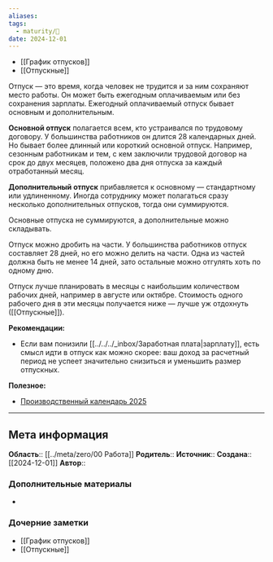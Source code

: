 ```yaml
---
aliases: 
tags:
  - maturity/🌱
date: 2024-12-01
---
```

- [[График отпусков]]
- [[Отпускные]]

Отпуск — это время, когда человек не трудится и за ним сохраняют место работы. Он может быть ежегодным оплачиваемым или без сохранения зарплаты. Ежегодный оплачиваемый отпуск бывает основным и дополнительным. 

**Основной отпуск** полагается всем, кто устраивался по трудовому договору. У большинства работников он длится 28 календарных дней. Но бывает более длинный или короткий основной отпуск. Например, сезонным работникам и тем, с кем заключили трудовой договор на срок до двух месяцев, положено два дня отпуска за каждый отработанный месяц.

**Дополнительный отпуск** прибавляется к основному — стандартному или удлиненному. Иногда сотруднику может полагаться сразу несколько дополнительных отпусков, тогда они суммируются.

Основные отпуска не суммируются, а дополнительные можно складывать.

Отпуск можно дробить на части. У большинства работников отпуск составляет 28 дней, но его можно делить на части. Одна из частей должна быть не менее 14 дней, зато остальные можно отгулять хоть по одному дню.

Отпуск лучше планировать в месяцы с наибольшим количеством рабочих дней, например в августе или октябре. Стоимость одного рабочего дня в эти месяцы получается ниже — лучше уж отдохнуть ([[Отпускные]]).

**Рекомендации:**
- Если вам понизили [[../../../_inbox/Заработная плата|зарплату]], есть смысл идти в отпуск как можно скорее: ваш доход за расчетный период не успеет значительно снизиться и уменьшить размер отпускных.

**Полезное:**
- [Производственный календарь 2025](https://www.consultant.ru/law/ref/calendar/proizvodstvennye/2025/)



***
## Мета информация
**Область**:: [[../meta/zero/00 Работа]]
**Родитель**:: 
**Источник**:: 
**Создана**:: [[2024-12-01]]
**Автор**:: 
### Дополнительные материалы
- 

### Дочерние заметки
<!-- QueryToSerialize: LIST FROM [[]] WHERE contains(Родитель, this.file.link) or contains(parents, this.file.link) -->
<!-- SerializedQuery: LIST FROM [[]] WHERE contains(Родитель, this.file.link) or contains(parents, this.file.link) -->
- [[График отпусков]]
- [[Отпускные]]
<!-- SerializedQuery END -->

